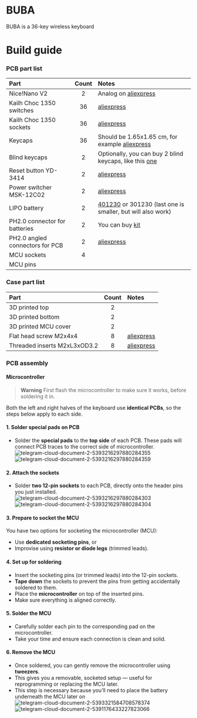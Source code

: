 # BUBA
BUBA is a 36-key wireless keyboard

# Build guide
### PCB part list
| Part | Count | Notes |
| :--- | :---: | :---- |
| Nice!Nano V2 | 2 | Analog on [aliexpress](https://aliexpress.ru/item/1005001621678794.html?spm=a2g2w.orderdetail.0.0.7c724aa6qcxqjh&sku_id=12000016846541261&_ga=2.130299407.1493609630.1750741411-1399833778.1733553955) |
| Kailh Choc 1350 switches | 36 | [aliexpress](https://aliexpress.ru/item/1005005446722280.html?spm=a2g2w.orderdetail.0.0.42454aa6ibGAXx&sku_id=12000033116056002&_ga=2.226769437.1493609630.1750741411-1399833778.1733553955) |
| Kailh Choc 1350 sockets | 36 | [aliexpress](https://aliexpress.ru/item/1005006007846154.html?spm=a2g2w.orderdetail.0.0.1d204aa6P8AFYT&sku_id=12000035295576732&_ga=2.172020259.1493609630.1750741411-1399833778.1733553955) |
| Keycaps | 36 | Should be 1.65x1.65 cm, for example [aliexpress](https://aliexpress.ru/item/1005004558099208.html?spm=a2g2w.orderdetail.0.0.2f794aa6PMRDgN&sku_id=12000029606982948&_ga=2.226769437.1493609630.1750741411-1399833778.1733553955) |
| Blind keycaps | 2 | Optionally, you can buy 2 blind keycaps, like this [one](https://aliexpress.ru/item/1005005801849639.html?spm=a2g2w.orderdetail.0.0.6dd84aa6mOQywq&sku_id=12000034400650844&_ga=2.126899725.1493609630.1750741411-1399833778.1733553955) |
| Reset button YD-3414 | 2 | [aliexpress](https://aliexpress.ru/item/32898212708.html?spm=a2g2w.orderdetail.0.0.26d14aa6C22wnv&sku_id=65744827973&_ga=2.133255566.1493609630.1750741411-1399833778.1733553955) |
| Power switcher MSK-12C02 | 2 | [aliexpress](https://aliexpress.ru/item/4000685483225.html?spm=a2g2w.orderdetail.0.0.13724aa634mmE9&sku_id=12000037044894570&_ga=2.133255566.1493609630.1750741411-1399833778.1733553955) |
| LIPO battery | 2 | [401230](https://aliexpress.ru/item/32332620628.html?spm=a2g2w.orderdetail.0.0.58144aa6yRwDMa&sku_id=10000011118733382&_ga=2.253442569.1493609630.1750741411-1399833778.1733553955) or 301230 (last one is smaller, but will also work) |
| PH2.0 connector for batteries | 2 | You can buy [kit](https://aliexpress.ru/item/1005004689621192.html?spm=a2g2w.orderdetail.0.0.44ed4aa69hGHGt&sku_id=12000030109246019&_ga=2.164294975.1493609630.1750741411-1399833778.1733553955) |
| PH2.0 angled connectors for PCB | 2 | [aliexpress](https://aliexpress.ru/item/1005006058022917.html?spm=a2g2w.orderdetail.0.0.2d864aa6y3ekFd&sku_id=12000035557145316&_ga=2.164294975.1493609630.1750741411-1399833778.1733553955) |
| MCU sockets | 4 ||
| MCU pins |  ||

### Case part list
| Part | Count | Notes |
| :--- | :---: | :---- |
| 3D printed top | 2 ||
| 3D printed bottom | 2 ||
| 3D printed MCU cover | 2 ||
| Flat head screw M2x4x4 | 8 | [aliexpress](https://aliexpress.ru/item/4001248931159.html?sku_id=12000034160900192&spm=a2g2w.productlist.search_results.2.6d274144mNMv3y) |
| Threaded inserts M2xL3xOD3.2 | 8 | [aliexpress](https://aliexpress.ru/item/1005006201944599.html?spm=a2g2w.orderdetail.0.0.36434aa6refYqW&sku_id=12000036250301731&_ga=2.172046627.1493609630.1750741411-1399833778.1733553955) |

### PCB assembly
#### Microcontroller
> **Warning**
> First flash the microcontroller to make sure it works, before soldering it in.

Both the left and right halves of the keyboard use **identical PCBs**, so the steps below apply to each side.

#### 1. Solder special pads on PCB

* Solder the **special pads** to the **top side** of each PCB.
  These pads will connect PCB traces to the correct side of microcontroller.
![telegram-cloud-document-2-5393216297880284355](https://github.com/user-attachments/assets/f9b4c933-4e1c-4618-932f-15645e7638aa)
![telegram-cloud-document-2-5393216297880284359](https://github.com/user-attachments/assets/7653aee6-0a40-46a8-8b70-a422cfc44761)

#### 2. Attach the sockets

* Solder **two 12-pin sockets** to each PCB, directly onto the header pins you just installed.
![telegram-cloud-document-2-5393216297880284303](https://github.com/user-attachments/assets/da764ef8-de23-41a3-839b-8d1d30c82fc1)
![telegram-cloud-document-2-5393216297880284304](https://github.com/user-attachments/assets/e12ecc0d-d51a-44c0-8ffa-1d857c04e3c0)

#### 3. Prepare to socket the MCU

You have two options for socketing the microcontroller (MCU):

* Use **dedicated socketing pins**, or
* Improvise using **resistor or diode legs** (trimmed leads).

#### 4. Set up for soldering

* Insert the socketing pins (or trimmed leads) into the 12-pin sockets.
* **Tape down** the sockets to prevent the pins from getting accidentally soldered to them.
* Place the **microcontroller** on top of the inserted pins.
* Make sure everything is aligned correctly.

#### 5. Solder the MCU

* Carefully solder each pin to the corresponding pad on the microcontroller.
* Take your time and ensure each connection is clean and solid.

#### 6. Remove the MCU

* Once soldered, you can gently remove the microcontroller using **tweezers**.
* This gives you a removable, socketed setup — useful for reprogramming or replacing the MCU later.
* This step is necessary because you’ll need to place the battery underneath the MCU later on
![telegram-cloud-document-2-5393321584708578374](https://github.com/user-attachments/assets/4c5be719-772e-40e8-8f5a-7f58a4c74096)
![telegram-cloud-document-2-5391176433227823066](https://github.com/user-attachments/assets/1b376bab-78ca-43f8-8397-e5587f7f9ef6)

